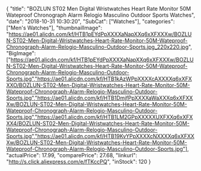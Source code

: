 {
	"title": "BOZLUN ST02 Men Digital Wristwatches Heart Rate Monitor 50M Wateproof Chronograph Alarm Relogio Masculino Outdoor Sports Watches",
	"date": "2018-10-31 10:30:20",
	"SubCat": ["Watches"],
	"categories": ["Men's Watches"],
	"thumbnailImage": "https://ae01.alicdn.com/kf/HTB1pEYdPpXXXXaNapXXq6xXFXXXw/BOZLUN-ST02-Men-Digital-Wristwatches-Heart-Rate-Monitor-50M-Wateproof-Chronograph-Alarm-Relogio-Masculino-Outdoor-Sports.jpg_220x220.jpg",
	"BigImage": ["https://ae01.alicdn.com/kf/HTB1pEYdPpXXXXaNapXXq6xXFXXXw/BOZLUN-ST02-Men-Digital-Wristwatches-Heart-Rate-Monitor-50M-Wateproof-Chronograph-Alarm-Relogio-Masculino-Outdoor-Sports.jpg","https://ae01.alicdn.com/kf/HTB1kAzWPpXXXXcAXXXXq6xXFXXXO/BOZLUN-ST02-Men-Digital-Wristwatches-Heart-Rate-Monitor-50M-Wateproof-Chronograph-Alarm-Relogio-Masculino-Outdoor-Sports.jpg","https://ae01.alicdn.com/kf/HTB1DmjfPpXXXXaWaXXXq6xXFXXXw/BOZLUN-ST02-Men-Digital-Wristwatches-Heart-Rate-Monitor-50M-Wateproof-Chronograph-Alarm-Relogio-Masculino-Outdoor-Sports.jpg","https://ae01.alicdn.com/kf/HTB1LM2GPpXXXXXUXFXXq6xXFXXX4/BOZLUN-ST02-Men-Digital-Wristwatches-Heart-Rate-Monitor-50M-Wateproof-Chronograph-Alarm-Relogio-Masculino-Outdoor-Sports.jpg","https://ae01.alicdn.com/kf/HTB19KvYPpXXXXcNXXXXq6xXFXXXw/BOZLUN-ST02-Men-Digital-Wristwatches-Heart-Rate-Monitor-50M-Wateproof-Chronograph-Alarm-Relogio-Masculino-Outdoor-Sports.jpg"],
	"actualPrice": 17.99,
	"comparePrice": 27.68,
	"linkurl": "http://s.click.aliexpress.com/e/fTKccPQ",
	"inStock": 120
}
